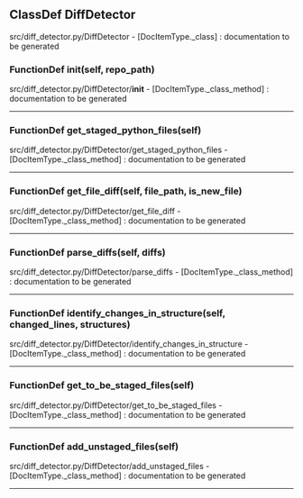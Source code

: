 ## ClassDef DiffDetector
src/diff_detector.py/DiffDetector - [DocItemType._class] : 
documentation to be generated
### FunctionDef __init__(self, repo_path)
src/diff_detector.py/DiffDetector/__init__ - [DocItemType._class_method] : 
documentation to be generated
***
### FunctionDef get_staged_python_files(self)
src/diff_detector.py/DiffDetector/get_staged_python_files - [DocItemType._class_method] : 
documentation to be generated
***
### FunctionDef get_file_diff(self, file_path, is_new_file)
src/diff_detector.py/DiffDetector/get_file_diff - [DocItemType._class_method] : 
documentation to be generated
***
### FunctionDef parse_diffs(self, diffs)
src/diff_detector.py/DiffDetector/parse_diffs - [DocItemType._class_method] : 
documentation to be generated
***
### FunctionDef identify_changes_in_structure(self, changed_lines, structures)
src/diff_detector.py/DiffDetector/identify_changes_in_structure - [DocItemType._class_method] : 
documentation to be generated
***
### FunctionDef get_to_be_staged_files(self)
src/diff_detector.py/DiffDetector/get_to_be_staged_files - [DocItemType._class_method] : 
documentation to be generated
***
### FunctionDef add_unstaged_files(self)
src/diff_detector.py/DiffDetector/add_unstaged_files - [DocItemType._class_method] : 
documentation to be generated
***
